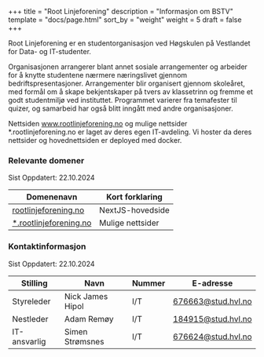 +++
title = "Root Linjeforening"
description = "Informasjon om BSTV"
template = "docs/page.html"
sort_by = "weight"
weight = 5
draft = false
+++

Root Linjeforening er en studentorganisasjon ved Høgskulen på Vestlandet for
Data- og IT-studenter.

Organisasjonen arrangerer blant annet sosiale arrangementer og arbeider for å
knytte studentene nærmere næringslivet gjennom bedriftspresentasjoner.
Arrangementer blir organisert gjennom skoleåret, med formål om å skape
bekjentskaper på tvers av klassetrinn og fremme et godt studentmiljø ved
instituttet. Programmet varierer fra temafester til quizer, og samarbeid har
også blitt inngått med andre organisasjoner.

Nettsiden www.rootlinjeforening.no og mulige nettsider \*.rootlinjeforening.no
er laget av deres egen IT-avdeling. Vi hoster da deres nettsider og
hovednettsiden er deployed med docker.

### Relevante domener

Sist Oppdatert: 22.10.2024

| Domenenavn                                                   | Kort forklaring  |
| ------------------------------------------------------------ | ---------------- |
| [rootlinjeforening.no](https://rootlinjeforening.no)         | NextJS-hovedside |
| [\*.rootlinjeforening.no](#)                                 | Mulige nettsider |

### Kontaktinformasjon

Sist Oppdatert: 22.10.2024

| Stilling     | Navn              | Nummer | E-adresse          |
| ------------ | ----------------- | ------ | ------------------ |
| Styreleder   | Nick James Hipol  | I/T    | 676663@stud.hvl.no |
| Nestleder    | Adam Remøy        | I/T    | 184915@stud.hvl.no |
| IT-ansvarlig | Simen Strømsnes   | I/T    | 676624@stud.hvl.no |
